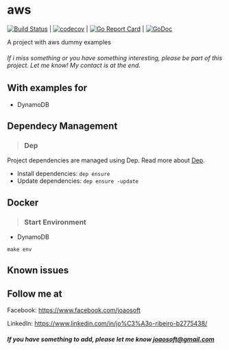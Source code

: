 # aws
[![Build Status](https://travis-ci.org/joaosoft/aws.svg?branch=master)](https://travis-ci.org/joaosoft/aws) | [![codecov](https://codecov.io/gh/joaosoft/aws/branch/master/graph/badge.svg)](https://codecov.io/gh/joaosoft/aws) | [![Go Report Card](https://goreportcard.com/badge/github.com/joaosoft/aws)](https://goreportcard.com/report/github.com/joaosoft/aws) | [![GoDoc](https://godoc.org/github.com/joaosoft/aws?status.svg)](https://godoc.org/github.com/joaosoft/aws)

A project with aws dummy examples

###### If i miss something or you have something interesting, please be part of this project. Let me know! My contact is at the end.

## With examples for
* DynamoDB

## Dependecy Management 
>### Dep

Project dependencies are managed using Dep. Read more about [Dep](https://github.com/golang/dep).
* Install dependencies: `dep ensure`
* Update dependencies: `dep ensure -update`


## Docker
>### Start Environment 
* DynamoDB
```
make env
```


## Known issues

## Follow me at
Facebook: https://www.facebook.com/joaosoft

LinkedIn: https://www.linkedin.com/in/jo%C3%A3o-ribeiro-b2775438/

##### If you have something to add, please let me know joaosoft@gmail.com

